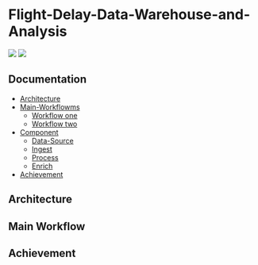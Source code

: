# Flight-Delay-Data-Warehouse-and-Analysis
[![](https://img.shields.io/badge/Facebook-nguyenhoangtrung-blue)](https://www.facebook.com/nguyenhoangtrunghhh/)
[![](https://img.shields.io/badge/Gmail-nguyenhoangtrunghs%40gmail.com-red)](mailto:nguyenhoangtrunghs@gmail.com)


## Documentation

* [Architecture](#architecture)
* [Main-Workflowms](#main-workflows)
	- [Workflow one](#workflow-one)
	- [Workflow two](#workflow-two)
* [Component](#component)
	- [Data-Source](#data-source)
	- [Ingest](#ingest)
  	- [Process](#process)
	- [Enrich](#enrich)
 * [Achievement](#achievement)

## Architecture

## Main Workflow

## Achievement  

